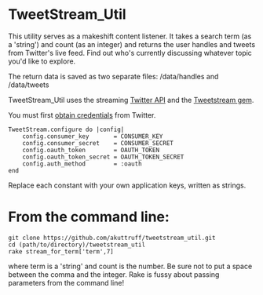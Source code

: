 TweetStream_Util 
====================

This utility serves as a makeshift content listener. It takes a search term (as a 'string') and count (as an integer) and returns the user handles and tweets from Twitter's live feed. Find out who's currently discussing whatever topic you'd like to explore.

The return data is saved as two separate files: /data/handles and /data/tweets 

TweetStream_Util uses the streaming [Twitter API](https://dev.twitter.com/docs/api/streaming) and the [Tweetstream gem](https://github.com/tweetstream/tweetstream).

You must first [obtain credentials](https://dev.twitter.com/docs/auth/tokens-devtwittercom) from Twitter. 

    TweetStream.configure do |config|
        config.consumer_key       = CONSUMER_KEY
        config.consumer_secret    = CONSUMER_SECRET
        config.oauth_token        = OAUTH_TOKEN
        config.oauth_token_secret = OAUTH_TOKEN_SECRET
        config.auth_method        = :oauth
    end

Replace each constant with your own application keys, written as strings.

From the command line:
====================

    git clone https://github.com/akuttruff/tweetstream_util.git
    cd (path/to/directory)/tweetstream_util
    rake stream_for_term['term',7]

where term is a 'string' and count is the number. Be sure not to put a space between the comma and the integer. 
Rake is fussy about passing parameters from the command line!
